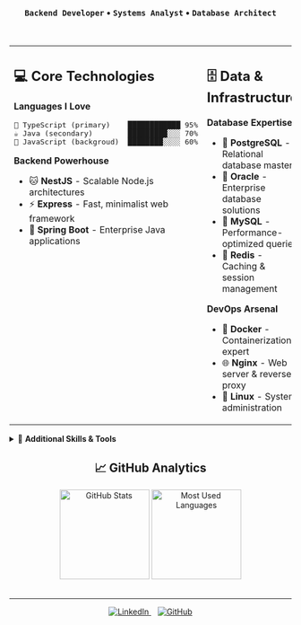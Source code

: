 <div align="center">

### `Backend Developer` • `Systems Analyst` • `Database Architect`

</div>

<br>

<table align="center">
<tr>
<td valign="top" width="50%" min-width="345px">

## 💻 Core Technologies

**Languages I Love**

<pre>
📘 TypeScript (primary)    ████████████ 95%
☕ Java (secondary)        █████████░░░ 70%
🌟 JavaScript (backgroud)  ████████░░░░ 60%
</pre>

**Backend Powerhouse**

-   🐱 **NestJS** - Scalable Node.js architectures
-   ⚡ **Express** - Fast, minimalist web framework
-   🍃 **Spring Boot** - Enterprise Java applications

</td>
<td valign="top" width="50%" min-width="345px">

## 🗄️ Data & Infrastructure

**Database Expertise**

-   🐘 **PostgreSQL** - Relational database mastery
-   🔶 **Oracle** - Enterprise database solutions
-   🐬 **MySQL** - Performance-optimized queries
-   🔴 **Redis** - Caching & session management

**DevOps Arsenal**

-   🐳 **Docker** - Containerization expert
-   🌐 **Nginx** - Web server & reverse proxy
-   🐧 **Linux** - System administration

</td>
</tr>
</table>

<details>
<summary>🔧 <strong>Additional Skills & Tools</strong></summary>
<br>

**Testing & Quality**

-   🧪 **Jest** - JavaScript testing framework
-   🚀 **CI/CD** - Continuous integration & deployment

**Message Brokers**

-   🐰 **RabbitMQ** - Reliable message queuing
-   📊 **Apache Kafka** - Stream processing platform

**Monitoring & Observability**

-   📈 **Prometheus** - Metrics collection
-   📊 **Grafana** - Data visualization

**Architecture & Design Patterns**

-   🏗️ **Clean Architecture** - Maintainable system design
-   🔧 **SOLID Principles** - Object-oriented design excellence
-   🏛️ **Domain-Driven Design (DDD)** - Complex domain modeling
-   🎯 **Design Patterns** - Proven software solutions

**Frontend (when needed)**

-   ⚛️ **React**, **NextJS** **Angular**

**Other Languages**

-   🔷 **C#**, **C**, **Python**, **Kotlin**

</details>

<div align="center">

## 📈 GitHub Analytics

<div align="center">
  <a href="https://github.com/jheisonnovak" style="text-decoration: none; color: inherit;">
    <img height="160em" src="https://github-readme-stats-jheison-novak.vercel.app/api?username=jheisonnovak&show_icons=true&count_private=true&ring_color=65E0BD&hide=prs,issues&include_all_commits=true&rank_icon=github&hide_border=true&bg_color=0D1116&text_color=FDFFF5&title_color=65E0BD&icon_color=65E0BD&cache_seconds=43200" alt="GitHub Stats">
    <img height="160em" src="https://github-readme-stats-jheison-novak.vercel.app/api/top-langs/?username=jheisonnovak&layout=compact&theme=chartreuse-dark&hide_border=true&bg_color=0D1116&title_color=65E0BD&cache_seconds=43200" alt="Most Used Languages">
  </a>
</div>

</div>

<br>

---

<div align="center">

<a href="https://www.linkedin.com/in/jheison-novak-017363288/">
  <img src="https://img.shields.io/badge/LinkedIn-Connect-0077B5?style=for-the-badge&logo=linkedin&logoColor=white" alt="LinkedIn">
</a>
&nbsp;&nbsp;
<a href="https://github.com/jheisonnovak">
  <img src="https://img.shields.io/badge/GitHub-Follow-181717?style=for-the-badge&logo=github&logoColor=white" alt="GitHub">
</a>

</div>
